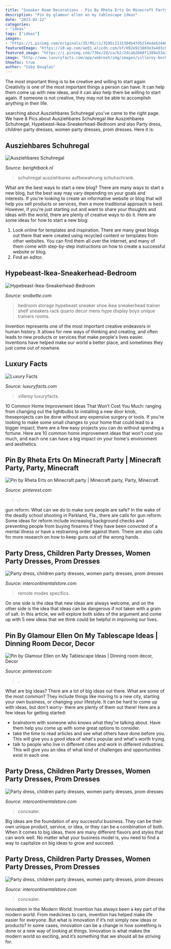 ```yaml
---
title: "Sneaker Room Decorations - Pin By Rheta Erts On Minecraft Party"
description: "Pin by glamour ellen on my tablescape ideas"
date: "2023-02-22"
categories:
- "ideas"
tags: ["ideas"]
images:
- "https://i.pinimg.com/originals/35/95/c1/3595c1131304b47d5214ede62448e10d.jpg"
featuredImage: "https://i0.wp.com/ae01.alicdn.com/kf/H92e923803e3a403cbe5150bba059f4bc2.jpg?w=1200"
featured_image: "https://i.pinimg.com/736x/2d/ca/b2/2dcab2b68f1389a53a2b88f0c040c03e.jpg"
image: "http://www.luxuryfacts.com/app/webroot/img/images/villeroy-boch-christmas-collection-4.jpg"
ShowToc: true
author: "Coby Douglas"
---
```



The most important thing is to be creative and willing to start again
Creativity is one of the most important things a person can have. It can help them come up with new ideas, and it can also help them be willing to start again. If someone is not creative, they may not be able to accomplish anything in their life.

	

		
searching about Ausziehbares Schuhregal you've came to the right page. We have 8 Pics about Ausziehbares Schuhregal like Ausziehbares Schuhregal, Hypebeast-Ikea-Sneakerhead-Bedroom and also Party dress, children party dresses, women party dresses, prom dresses. Here it is:
		
    
## Ausziehbares Schuhregal

<img loading=lazy src="https://i.pinimg.com/originals/35/95/c1/3595c1131304b47d5214ede62448e10d.jpg" onerror="this.onerror=null;this.src='https://tse2.mm.bing.net/th?id=OIP.B9LML7pedTPF8lpo2wUyBwHaJQ&amp;pid=15.1';" alt="Ausziehbares Schuhregal">

_Source: berightback.nl_

>schuhregal ausziehbares aufbewahrung schuhschrank. 

	

What are the best ways to start a new blog?
There are many ways to start a new blog, but the best way may vary depending on your goals and interests. If you're looking to create an informative website or blog that will help you sell products or services, then a more traditional approach is best. However, if you're just starting out and want to share your thoughts and ideas with the world, there are plenty of creative ways to do it. Here are some ideas for how to start a new blog: 
1. Look online for templates and inspiration. There are many great blogs out there that were created using recycled content or templates from other websites. You can find them all over the internet, and many of them come with step-by-step instructions on how to create a successful website or blog. 
2. Find an editor.

    
## Hypebeast-Ikea-Sneakerhead-Bedroom

<img loading=lazy src="https://snobette.com/wp-content/uploads/2016/07/HypeBedroom.jpg" onerror="this.onerror=null;this.src='https://tse1.mm.bing.net/th?id=OIP.Qozz_fwsRnsGNvy3I1EW3gHaEI&amp;pid=15.1';" alt="Hypebeast-Ikea-Sneakerhead-Bedroom">

_Source: snobette.com_

>bedroom storage hypebeast sneaker shoe ikea sneakerhead trainer shelf sneakers rack quarto decor mens hype display boys unique trainers rooms. 

	

Invention represents one of the most important creative endeavors in human history. It allows for new ways of thinking and creating, and often leads to new products or services that make people's lives easier. Inventions have helped make our world a better place, and sometimes they just come out of nowhere.

    
## Luxury Facts

<img loading=lazy src="http://www.luxuryfacts.com/app/webroot/img/images/villeroy-boch-christmas-collection-4.jpg" onerror="this.onerror=null;this.src='https://tse3.mm.bing.net/th?id=OIP.3fE52gcGkeFw5U9BU3AtswHaHi&amp;pid=15.1';" alt="Luxury Facts">

_Source: luxuryfacts.com_

>villeroy luxuryfacts. 

	

10 Common Home Improvement Ideas That Won’t Cost You Much: ranging from changing out the lightbulbs to installing a new door knob, theseprojects can be done without any expensive surgery or tools.
If you're looking to make some small changes to your home that could lead to a bigger impact, there are a few easy projects you can do without spending a fortune. Here are 10 common home improvement ideas that won't cost you much, and each one can have a big impact on your home's environment and aesthetics.

    
## Pin By Rheta Erts On Minecraft Party | Minecraft Party, Party, Minecraft

<img loading=lazy src="https://i.pinimg.com/originals/af/25/f0/af25f0c417e34a6470d9908d57e3db95.jpg" onerror="this.onerror=null;this.src='https://tse1.mm.bing.net/th?id=OIP.zjNKbL5bXU-an9miptNFZgHaJ4&amp;pid=15.1';" alt="Pin by Rheta Erts on Minecraft party | Minecraft party, Party, Minecraft">

_Source: pinterest.com_

>. 

	

gun reform: What can we do to make sure people are safe?
In the wake of the deadly school shooting in Parkland, Fla., there are calls for gun reform. Some ideas for reform include increasing background checks and preventing people from buying firearms if they have been convicted of a mental illness or have a restraining order against them. There are also calls for more research on how to keep guns out of the wrong hands.

    
## Party Dress, Children Party Dresses, Women Party Dresses, Prom Dresses

<img loading=lazy src="https://ae01.alicdn.com/kf/He49f3f88118b42df99c3104c92291f78k.jpg" onerror="this.onerror=null;this.src='https://tse4.mm.bing.net/th?id=OIP.lnw_gaO9_mZBU5oqT7LtVAHaHa&amp;pid=15.1';" alt="Party dress, children party dresses, women party dresses, prom dresses">

_Source: intercontinentalstore.com_

>remote modes specifics. 

	

On one side is the idea that new ideas are always welcome, and on the other side is the idea that ideas can be dangerous if not taken with a grain of salt. In this article, we will explore both sides of the argument and come up with 5 new ideas that we think could be helpful in improving our lives.

    
## Pin By Glamour Ellen On My Tablescape Ideas | Dinning Room Decor, Decor

<img loading=lazy src="https://i.pinimg.com/736x/2d/ca/b2/2dcab2b68f1389a53a2b88f0c040c03e.jpg" onerror="this.onerror=null;this.src='https://tse4.mm.bing.net/th?id=OIP.JjhivR0TQYI_VU2jKmHGTAHaJ4&amp;pid=15.1';" alt="Pin by Glamour Ellen on My Tablescape Ideas | Dinning room decor, Decor">

_Source: pinterest.com_

>. 

	

What are big ideas?
There are a lot of big ideas out there. What are some of the most common? They include things like moving to a new city, starting your own business, or changing your lifestyle. It can be hard to come up with ideas, but don't worry- there are plenty of them out there! Here are a few ideas for getting started: 
- brainstorm with someone who knows what they're talking about. Have them help you come up with some great options to consider. 
- take the time to read articles and see what others have done before you. This will give you a good idea of what's popular and what's worth trying. 
- talk to people who live in different cities and work in different industries. This will give you an idea of what kind of challenges and opportunities exist in each one.

    
## Party Dress, Children Party Dresses, Women Party Dresses, Prom Dresses

<img loading=lazy src="https://i0.wp.com/ae01.alicdn.com/kf/H9ebe9535d6d944fc8182e45f7fc899414.jpg?w=1200" onerror="this.onerror=null;this.src='https://tse1.mm.bing.net/th?id=OIP.m_Wg30NH4uSTsoaUKwX3vAHaHa&amp;pid=15.1';" alt="Party dress, children party dresses, women party dresses, prom dresses">

_Source: intercontinentalstore.com_

>concealer. 

	

Big ideas are the foundation of any successful business. They can be their own unique product, service, or idea, or they can be a combination of both. When it comes to big ideas, there are many different flavors and styles that can work well. No matter what your business model is, you need to find a way to capitalize on big ideas to grow and succeed.

    
## Party Dress, Children Party Dresses, Women Party Dresses, Prom Dresses

<img loading=lazy src="https://i0.wp.com/ae01.alicdn.com/kf/H92e923803e3a403cbe5150bba059f4bc2.jpg?w=1200" onerror="this.onerror=null;this.src='https://tse2.mm.bing.net/th?id=OIP.IfSziMcHGvHgegccZ6WnUwHaHa&amp;pid=15.1';" alt="Party dress, children party dresses, women party dresses, prom dresses">

_Source: intercontinentalstore.com_

>concealer. 

	

Innovation in the Modern World:
Invention has always been a key part of the modern world. From medicines to cars, invention has helped make life easier for everyone. But what is innovation if it’s not simply new ideas or products? In some cases, innovation can be a change in how something is done or a new way of looking at things. Innovation is what makes the modern world so exciting, and it’s something that we should all be striving for.

